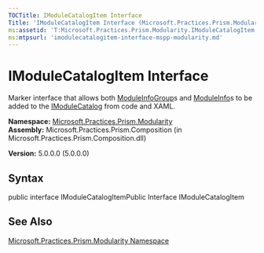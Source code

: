 ```yaml
---
TOCTitle: IModuleCatalogItem Interface
Title: 'IModuleCatalogItem Interface (Microsoft.Practices.Prism.Modularity)'
ms:assetid: 'T:Microsoft.Practices.Prism.Modularity.IModuleCatalogItem'
ms:mtpsurl: 'imodulecatalogitem-interface-mspp-modularity.md'
---
```


# IModuleCatalogItem Interface

Marker interface that allows both [ModuleInfoGroup](https://msdn.microsoft.com/library/microsoft.practices.prism.modularity.moduleinfogroup)s and [ModuleInfo](https://msdn.microsoft.com/library/microsoft.practices.prism.modularity.moduleinfo)s to be added to the [IModuleCatalog](https://msdn.microsoft.com/library/microsoft.practices.prism.modularity.imodulecatalog) from code and XAML.

**Namespace:** [Microsoft.Practices.Prism.Modularity](https://msdn.microsoft.com/library/microsoft.practices.prism.modularity)
**Assembly:** Microsoft.Practices.Prism.Composition (in Microsoft.Practices.Prism.Composition.dll)

**Version:** 5.0.0.0 (5.0.0.0)

## Syntax
public interface IModuleCatalogItemPublic Interface IModuleCatalogItem

## See Also
[Microsoft.Practices.Prism.Modularity Namespace](https://msdn.microsoft.com/library/microsoft.practices.prism.modularity)
